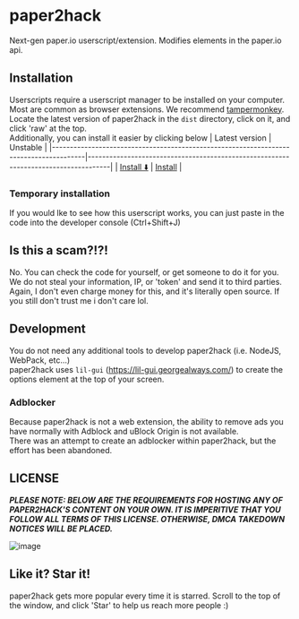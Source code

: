 # paper2hack
Next-gen paper.io userscript/extension. Modifies elements in the paper.io api.

## Installation

Userscripts require a userscript manager to be installed on your computer. Most are common as browser extensions. We recommend [tampermonkey](https://www.tampermonkey.net/).
Locate the latest version of paper2hack in the `dist` directory, click on it, and click 'raw' at the top.  
Additionally, you can install it easier by clicking below
| Latest version                                                                        | Unstable                                                                           |
|---------------------------------------------------------------------------------------|------------------------------------------------------------------------------------|
| [Install ⬇️](https://github.com/its-pablo/paper2hack/raw/master/dist/paper2hack.user.js) | [Install](https://github.com/its-pablo/paper2hack/raw/gui/dist/paper2hack.user.js) |

### Temporary installation
If you would lke to see how this userscript works, you can just paste in the code into the developer console (Ctrl+Shift+J)

## Is this a scam?!?!

No. You can check the code for yourself, or get someone to do it for you. We do not steal your information, IP, or 'token' and send it to third parties. Again, I don't even charge money for this, and it's literally open source. If you still don't trust me i don't care lol.

## Development

You do not need any additional tools to develop paper2hack (i.e. NodeJS, WebPack, etc...)  
paper2hack uses `lil-gui` (https://lil-gui.georgealways.com/) to create the options element at the top of your screen. 

### Adblocker 
Because paper2hack is not a web extension, the ability to remove ads you have normally with Adblock and uBlock Origin is not available.  
There was an attempt to create an adblocker within paper2hack, but the effort has been abandoned.

## LICENSE
***PLEASE NOTE: BELOW ARE THE REQUIREMENTS FOR HOSTING ANY OF PAPER2HACK'S CONTENT ON YOUR OWN. IT IS IMPERITIVE THAT YOU FOLLOW ALL TERMS OF THIS LICENSE. OTHERWISE, DMCA TAKEDOWN NOTICES WILL BE PLACED.***   

![image](https://user-images.githubusercontent.com/78528552/158934797-a28e51ee-5985-4593-947f-868e5d4b80b8.png)


## Like it? Star it!
paper2hack gets more popular every time it is starred. Scroll to the top of the window, and click 'Star' to help us reach more people :)
